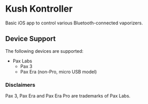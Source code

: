 # Kush Kontroller
Basic iOS app to control various Bluetooth-connected vaporizers.

## Device Support
The following devices are supported:

- Pax Labs
    - Pax 3
    - Pax Era (non-Pro, micro USB model)

### Disclaimers
Pax 3, Pax Era and Pax Era Pro are trademarks of Pax Labs.

